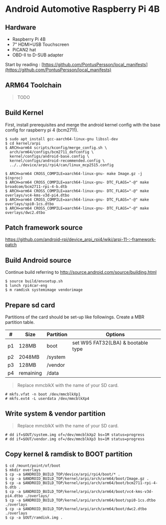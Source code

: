 # Android Automotive Raspberry Pi 4B

## Hardware

* Raspberry Pi 4B
* 7" HDMI+USB Touchscreen
* PiCAN2 hat
* OBD-II to D-SUB adapter

Start by reading : [https://github.com/PontusPersson/local_manifests](https://github.com/PontusPersson/local_manifests)

## ARM64 Toolchain

> TODO

## Build Kernel
First, install prerequisites and merge the android kernel config with the base config for raspberry pi 4 (bcm2711).

```
$ sudo apt install gcc-aarch64-linux-gnu libssl-dev
$ cd kernel/arpi
$ ARCH=arm64 scripts/kconfig/merge_config.sh \
  arch/arm64/configs/bcm2711_defconfig \
  kernel/configs/android-base.config \
  kernel/configs/android-recommended.config \
  ../../device/arpi/rpi4/can/linux_mcp2515.config

$ ARCH=arm64 CROSS_COMPILE=aarch64-linux-gnu- make Image.gz -j $(nproc)
$ ARCH=arm64 CROSS_COMPILE=aarch64-linux-gnu- DTC_FLAGS="-@" make broadcom/bcm2711-rpi-4-b.dtb
$ ARCH=arm64 CROSS_COMPILE=aarch64-linux-gnu- DTC_FLAGS="-@" make overlays/vc4-kms-v3d-pi4.dtbo
$ ARCH=arm64 CROSS_COMPILE=aarch64-linux-gnu- DTC_FLAGS="-@" make overlays/spi0-1cs.dtbo
$ ARCH=arm64 CROSS_COMPILE=aarch64-linux-gnu- DTC_FLAGS="-@" make overlays/dwc2.dtbo
```

## Patch framework source 

https://github.com/android-rpi/device_arpi_rpi4/wiki/arpi-11-:-framework-patch

## Build Android source
Continue build referring to http://source.android.com/source/building.html
```
$ source build/envsetup.sh
$ lunch rpi4car-eng
$ m ramdisk systemimage vendorimage
```

## Prepare sd card
Partitions of the card should be set-up like followings. Create a MBR partition table.

| #  | Size      | Partition | Options                            |
| -- | --------- | --------- | ---------------------------------- |
| p1 | 128MB     | boot      | set W95 FAT32(LBA) & bootable type |
| p2 | 2048MB    | /system   |                                    |
| p3 | 128MB     | /vendor   |                                    |
| p4 | remaining | /data     |                                    |
 
 > Replace mmcblkX with the name of your SD card.

```
# mkfs.vfat -n boot /dev/mmcblkXp1
# mkfs.ext4 -L userdata /dev/mmcblkXp4
```

## Write system & vendor partition

 > Replace mmcblkX with the name of your SD card.
 
```
# dd if=$OUT/system.img of=/dev/mmcblkXp2 bs=1M status=progress
# dd if=$OUT/vendor.img of=/dev/mmcblkXp3 bs=1M status=progress
```
  
## Copy kernel & ramdisk to BOOT partition

```
$ cd /mount/point/of/boot
$ mkdir overlays
$ cp -a $ANDROID_BUILD_TOP/device/arpi/rpi4/boot/* .
$ cp -a $ANDROID_BUILD_TOP/kernel/arpi/arch/arm64/boot/Image.gz .
$ cp -a $ANDROID_BUILD_TOP/kernel/arpi/arch/arm64/boot/bcm2711-rpi-4-b.dtb .
$ cp -a $ANDROID_BUILD_TOP/kernel/arpi/arch/arm64/boot/vc4-kms-v3d-pi4.dtbo ./overlays/
$ cp -a $ANDROID_BUILD_TOP/kernel/arpi/arch/arm64/boot/spi0-1cs.dtbo ./overlays
$ cp -a $ANDROID_BUILD_TOP/kernel/arpi/arch/arm64/boot/dwc2.dtbo ./overlays
$ cp -a $OUT/ramdisk.img .
```